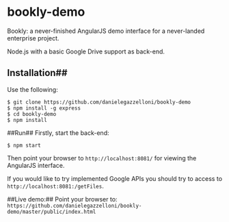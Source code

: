 # bookly-demo
Bookly: a never-finished AngularJS demo interface for a never-landed enterprise project. 

Node.js with a basic Google Drive support as back-end.

## Installation##
Use the following:

    $ git clone https://github.com/danielegazzelloni/bookly-demo
    $ npm install -g express
    $ cd bookly-demo 
    $ npm install

##Run##
Firstly, start the back-end:

    $ npm start

Then point your browser to `http://localhost:8081/` for viewing the AngularJS interface.

If you would like to try implemented Google APIs you should try to access to `http://localhost:8081:/getFiles`.

##Live demo:##
Point your browser to: `https://github.com/danielegazzelloni/bookly-demo/master/public/index.html`